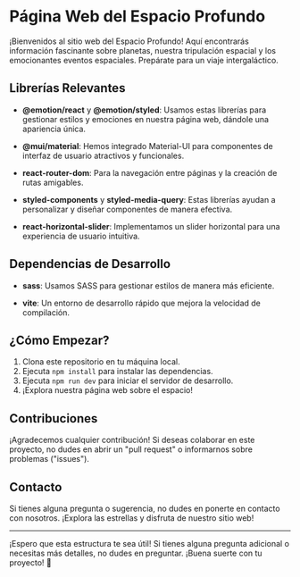 # Página Web del Espacio Profundo

¡Bienvenidos al sitio web del Espacio Profundo! Aquí encontrarás información fascinante sobre planetas, nuestra tripulación espacial y los emocionantes eventos espaciales. Prepárate para un viaje intergaláctico.

## Librerías Relevantes

- **@emotion/react** y **@emotion/styled**: Usamos estas librerías para gestionar estilos y emociones en nuestra página web, dándole una apariencia única.

- **@mui/material**: Hemos integrado Material-UI para componentes de interfaz de usuario atractivos y funcionales.

- **react-router-dom**: Para la navegación entre páginas y la creación de rutas amigables.

- **styled-components** y **styled-media-query**: Estas librerías ayudan a personalizar y diseñar componentes de manera efectiva.

- **react-horizontal-slider**: Implementamos un slider horizontal para una experiencia de usuario intuitiva.

## Dependencias de Desarrollo

- **sass**: Usamos SASS para gestionar estilos de manera más eficiente.

- **vite**: Un entorno de desarrollo rápido que mejora la velocidad de compilación.

## ¿Cómo Empezar?

1. Clona este repositorio en tu máquina local.
2. Ejecuta `npm install` para instalar las dependencias.
3. Ejecuta `npm run dev` para iniciar el servidor de desarrollo.
4. ¡Explora nuestra página web sobre el espacio!

## Contribuciones

¡Agradecemos cualquier contribución! Si deseas colaborar en este proyecto, no dudes en abrir un "pull request" o informarnos sobre problemas ("issues").

## Contacto

Si tienes alguna pregunta o sugerencia, no dudes en ponerte en contacto con nosotros. ¡Explora las estrellas y disfruta de nuestro sitio web!

---

¡Espero que esta estructura te sea útil! Si tienes alguna pregunta adicional o necesitas más detalles, no dudes en preguntar. ¡Buena suerte con tu proyecto! 🚀
